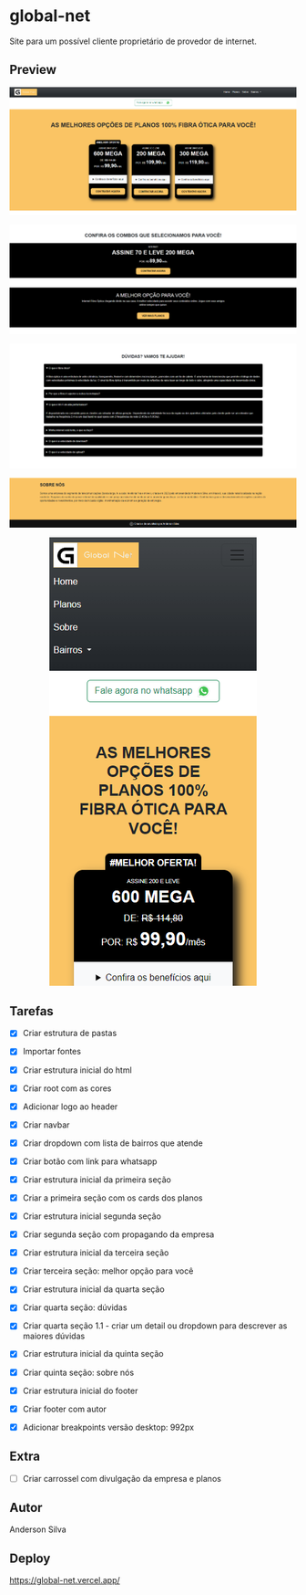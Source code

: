 # global-net
Site para um possível cliente proprietário de provedor de internet. 

## Preview 

<p align="center">
	<img  src="src/img-preview/gn-1.png">
</p>

<p align="center">
	<img  src="src/img-preview/gn-2.png">
</p>

<p align="center">
	<img " src="src/img-preview/gn-3.png">
</p>

<p align="center">
	<img  src="src/img-preview/gn-4.png">
</p>

<p align="center">
	<img  src="src/img-preview/gn-5.png">
</p>



## Tarefas 

- [X] Criar estrutura de pastas
- [X] Importar fontes
- [X] Criar estrutura inicial do html
- [X] Criar root com as cores
- [X] Adicionar logo ao header
- [X] Criar navbar 
- [X] Criar dropdown com lista de bairros que atende
- [X] Criar botão com link para whatsapp
- [X] Criar estrutura inicial da primeira seção
- [X] Criar a primeira seção com os cards dos planos 
- [X] Criar estrutura inicial segunda seção
- [X] Criar segunda seção com propagando da empresa
- [X] Criar estrutura inicial da terceira seção
- [X] Criar terceira seção: melhor opção para você
- [X] Criar estrutura inicial da quarta seção
- [X] Criar quarta seção: dúvidas
- [X] Criar quarta seção 1.1 - criar um detail ou dropdown para descrever as maiores dúvidas
- [X] Criar estrutura inicial da quinta seção
- [X] Criar quinta seção: sobre nós
- [X] Criar estrutura inicial do footer
- [X] Criar footer com autor
- [X] Adicionar breakpoints versão desktop: 992px 


## Extra

- [ ] Criar carrossel com divulgação da empresa e planos

## Autor 
Anderson Silva

## Deploy
https://global-net.vercel.app/
